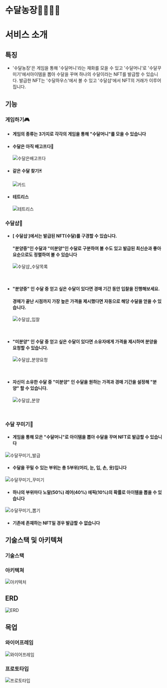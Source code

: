 # 수달농장👩‍🌾👨‍🌾

# 서비스 소개

## 특징
- '수달농장'은 게임을 통해 '수달머니'라는 재화를 모을 수 있고 '수달머니'로 '수달꾸미기'에서아이템을 뽑아 수달을 꾸며 하나의 수달이라는 NFT를 발급할 수 있습니다. 발급한 NFT는 '수달하우스'에서 볼 수 있고 '수달샵'에서 NFT의 거래가 이루어집니다.

## 기능

### 게임하기🎮
 - #### 게임의 종류는 3가지로 각각의 게임을 통해 "수달머니"를 모을 수 있습니다
 - #### 수달은 아직 배고프다🍴
   ![수달은배고프다](/uploads/f5861f908c45996bf661d7c7b6bd509e/수달은배고프다.gif)
   <br/>

 - #### 같은 수달 찾기🃏
   ![카드](https://user-images.githubusercontent.com/96168966/194483021-d79cd106-92e7-4ad4-b288-6b51b1524427.gif)
   <br/>

 - #### 테트리스
   ![테트리스](/uploads/51a0684a801acf94ddccc4da3b3959b8/테트리스.gif)
   <br/>

### 수달샵👛
  - #### [ 수달샵 ]에서는 발급된 NFT(수달)를 구경할 수 있습니다.
    #### "분양중"인 수달과 "미분양"인 수달로 구분하여 볼 수도 있고 발급된 최신순과 좋아요순으로도 정렬하여 볼 수 있습니다
    ![수달샵_수달목록](https://user-images.githubusercontent.com/47583202/194474811-a15867a5-02e2-4892-a1bd-458653a9b19c.gif)
  <br/>

  - #### "분양중" 인 수달 중 얻고 싶은 수달이 있다면 경매 기간 동안 입찰을 진행해보세요.  
    #### 경매가 끝난 시점까지 가장 높은 가격을 제시했다면 자동으로 해당 수달을 얻을 수 있습니다.
    ![수달샵_입찰](https://user-images.githubusercontent.com/47583202/194476518-e671e73a-e4fd-46d9-bbee-72e71c87b766.gif)
  <br/>

  - #### "미분양" 인 수달 중 얻고 싶은 수달이 있다면 소유자에게 가격을 제시하며 분양을 요청할 수 있습니다.
    ![수달샵_분양요청](https://user-images.githubusercontent.com/47583202/194477520-90ba0968-cc3e-4138-9532-53ef3e00d1b6.gif)
  <br/>
  
  - #### 자신이 소유한 수달 중 "미분양" 인 수달을 원하는 가격과 경매 기간을 설정해 "분양" 할 수 있습니다.
    ![수달샵_분양](https://user-images.githubusercontent.com/47583202/194477726-bff8dd6f-a33c-4477-bb73-df931f41a4fb.gif)
  <br/>

### 수달 꾸미기👕
  - #### 게임을 통해 모은 "수달머니"로 아이템을 뽑아 수달을 꾸며 NFT로 발급할 수 있습니다
  ![수달꾸미기_발급](/uploads/dbfffd170c627153f162712eca57fee1/수달꾸미기_발급.gif)
  <br/>

  - #### 수달을 꾸밀 수 있는 부위는 총 5부위(머리, 눈, 입, 손, 옷)입니다
  ![수달꾸미기_꾸미기](/uploads/1d29e14e152373a745ed89d8ad266130/수달꾸미기_꾸미기.gif)
  <br/>

  - #### 하나의 부위마다 노말(50%) 레어(40%) 에픽(10%)의 확률로 아이템을 뽑을 수 있습니다
  ![수달꾸미기_뽑기](/uploads/f1b2a7b64e5b91210055e8e63555f79a/수달꾸미기_뽑기.gif)
  <br/>
  - #### 기존에 존재하는 NFT일 경우 발급할 수 없습니다

## 기술스택 및 아키텍쳐

### 기술스택

### 아키텍쳐
![아키텍처](/uploads/30dea170ed420483ccd8847819e81dce/아키텍처.jpg)
<br/>

## ERD
![ERD](/uploads/f2586be686ee3b29af9415a65b53ff64/ERD.png)
<br/>

## 목업

### 와이어프레임
![와이어프레임](/uploads/f18b914b740d6de1b8991355bff6aac3/와이어프레임.png)
<br/>

### 프로토타입
![프로토타입](/uploads/4d548a63edc4186de71058b40ed16a3c/프로토타입.png)
<br/>
